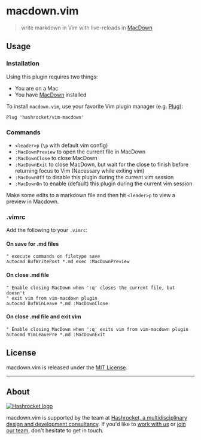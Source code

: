 # macdown.vim

> write markdown in Vim with live-reloads in
> [MacDown](https://macdown.uranusjr.com/)

## Usage

### Installation

Using this plugin requires two things:

- You are on a Mac
- You have [MacDown](https://macdown.uranusjr.com/) installed

To install `macdown.vim`, use your favorite Vim plugin manager (e.g.
[Plug](https://github.com/junegunn/vim-plug)):

```vimscript
Plug 'hashrocket/vim-macdown'
```

### Commands

* `<leader>p` (`\p` with default vim config)
* `:MacDownPreview` to open the current file in MacDown
* `:MacDownClose` to close MacDown
* `:MacDownExit` to close MacDown, but wait for the close to finish before returning focus to Vim (Necessary while exiting vim)
* `:MacDownOff` to disable this plugin during the current vim session
* `:MacDownOn` to enable (default) this plugin during the current vim session

Make some edits to a markdown file and then hit `<leader>p` to view a
preview in Macdown.

### .vimrc

Add the following to your `.vimrc`:

#### On save for .md files

```vimscript
" execute commands on filetype save
autocmd BufWritePost *.md exec :MacDownPreview
```

#### On close .md file

```vimscript
" Enable closing MacDown when ':q' closes the current file, but doesn't
" exit vim from vim-macdown plugin
autocmd BufWinLeave *.md :MacDownClose
```

#### On close .md file and exit vim

```vimscript
" Enable closing MacDown when ':q' exits vim from vim-macdown plugin
autocmd VimLeavePre *.md :MacDownExit
```

## License

macdown.vim is released under the [MIT License](http://www.opensource.org/licenses/MIT).

---

## About

[![Hashrocket logo](https://hashrocket.com/hashrocket_logo.svg)](https://hashrocket.com)

macdown.vim is supported by the team at [Hashrocket, a multidisciplinary
design and development consultancy](https://hashrocket.com). If you'd like
to [work with us](https://hashrocket.com/contact-us/hire-us) or [join our
team](https://hashrocket.com/contact-us/jobs), don't hesitate to get in
touch.

